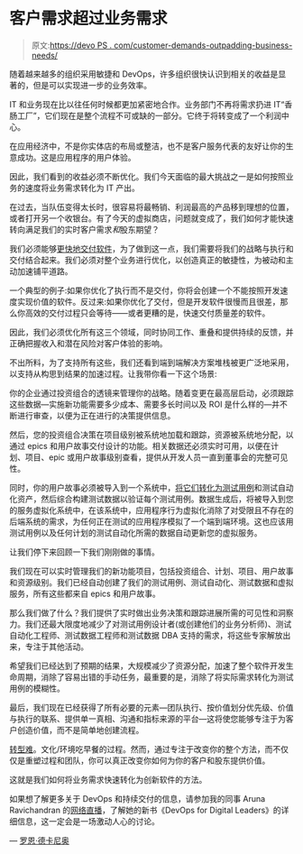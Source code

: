 # 客户需求超过业务需求

> 原文:[https://devo PS . com/customer-demands-outpadding-business-needs/](https://devops.com/customer-demands-outpacing-business-needs/)

随着越来越多的组织采用敏捷和 DevOps，许多组织很快认识到相关的收益是显著的，但是可以实现进一步的业务效率。

IT 和业务现在比以往任何时候都更加紧密地合作。业务部门不再将需求扔进 IT“香肠工厂”，它们现在是整个流程不可或缺的一部分。它终于将转变成了一个利润中心。

在应用经济中，不是你实体店的布局或整洁，也不是客户服务代表的友好让你的生意成功。这是应用程序的用户体验。

因此，我们看到的收益必须不断优化。我们今天面临的最大挑战之一是如何按照业务的速度将业务需求转化为 IT 产出。

在过去，当队伍变得太长时，很容易将最畅销、利润最高的产品移到理想的位置，或者打开另一个收银台。有了今天的虚拟商店，问题就变成了，我们如何才能快速转向满足我们的实时客户需求*和*股东期望？

我们必须能够[更快地交付软件](https://devops.com/still-killing-innovation/)，为了做到这一点，我们需要将我们的战略与执行和交付结合起来。我们必须对整个业务进行优化，以创造真正的敏捷性，为被动和主动加速铺平道路。

一个典型的例子:如果你优化了执行而不是交付，你将会创建一个不能按照开发速度实现价值的软件。反过来:如果你优化了交付，但是开发软件很慢而且很差，那么你高效的交付过程只会等待——或者更糟的是，快速交付质量差的软件。

因此，我们必须优化所有这三个领域，同时协同工作、重叠和提供持续的反馈，并正确把握收入和潜在风险对客户体验的影响。

不出所料，为了支持所有这些，我们还看到端到端解决方案堆栈被更广泛地采用，以支持从构思到结果的加速过程。让我带你看一下这个场景:

你的企业通过投资组合的透镜来管理你的战略。随着变更在最高层启动，必须跟踪这些数据—实施新功能需要多少成本、需要多长时间以及 ROI 是什么样的—并不断进行审查，以便为正在进行的决策提供信息。

然后，您的投资组合决策在项目级别被系统地加载和跟踪，资源被系统地分配，以通过 epics 和用户故事交付设计的功能。相关数据还必须实时可用，以便在计划、项目、epic 或用户故事级别查看，提供从开发人员一直到董事会的完整可见性。

同时，你的用户故事必须被导入到一个系统中，[将它们转化为测试用例](http://blogs.informatica.com/2016/06/17/the-importance-of-test-data-management-for-devops-part-1/#fbid=ZF026N8lFvx)和测试自动化资产，然后综合构建测试数据以验证每个测试用例。数据生成后，将被导入到您的服务虚拟化系统中，在该系统中，应用程序行为虚拟化消除了对受限且不存在的后端系统的需求，为任何正在测试的应用程序模拟了一个端到端环境。这也应该用测试用例以及任何计划的测试自动化所需的数据自动更新您的虚拟服务。

让我们停下来回顾一下我们刚刚做的事情。

我们现在可以实时管理我们的新功能项目，包括投资组合、计划、项目、用户故事和资源级别。我们已经自动创建了我们的测试用例、测试自动化、测试数据和虚拟服务，所有这些都来自 epics 和用户故事。

那么我们做了什么？我们提供了实时做出业务决策和跟踪进展所需的可见性和洞察力。我们还最大限度地减少了对测试用例设计者(或创建他们的业务分析师)、测试自动化工程师、测试数据工程师和测试数据 DBA 支持的需求，将这些专家解放出来，专注于其他活动。

希望我们已经达到了预期的结果，大规模减少了资源分配，加速了整个软件开发生命周期，消除了容易出错的手动任务，最重要的是，消除了将实际需求转化为测试用例的模糊性。

最后，我们现在已经获得了所有必要的元素—团队执行、按价值划分优先级、价值与执行的联系、提供单一真相、沟通和指标来源的平台—这将使您能够专注于为客户创造价值，而不是简单地创建流程。

[转型难](https://devops.com/closing-gap-continuous-delivery-metrics-matter/?utm_content=42925518&utm_medium=social&utm_source=twitter)。文化/环境吃早餐的过程。然而，通过专注于改变你的整个方法，而不仅仅是重塑过程和团队，你可以真正改变你如何为你的客户和股东提供价值。

这就是我们如何将业务需求快速转化为创新软件的方法。

如果想了解更多关于 DevOps 和持续交付的信息，请参加我的同事 Aruna Ravichandran 的[网络直播](http://webinars.devops.com/devops-digital-leaders)，了解她的新书《DevOps for Digital Leaders》的详细信息，这一定会是一场激动人心的讨论。

— [罗恩·德卡尼奥](https://devops.com/author/ron-decanio/)
